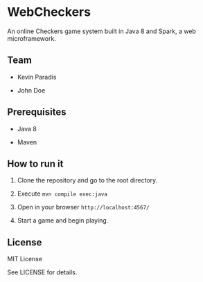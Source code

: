 # WebCheckers

An online Checkers game system built in Java 8 and Spark, a web
microframework.


## Team

- Kevin Paradis

- John Doe


## Prerequisites

- Java 8

- Maven


## How to run it

1. Clone the repository and go to the root directory.

2. Execute `mvn compile exec:java`

3. Open in your browser `http://localhost:4567/`

4. Start a game and begin playing.


## License

MIT License

See LICENSE for details.
